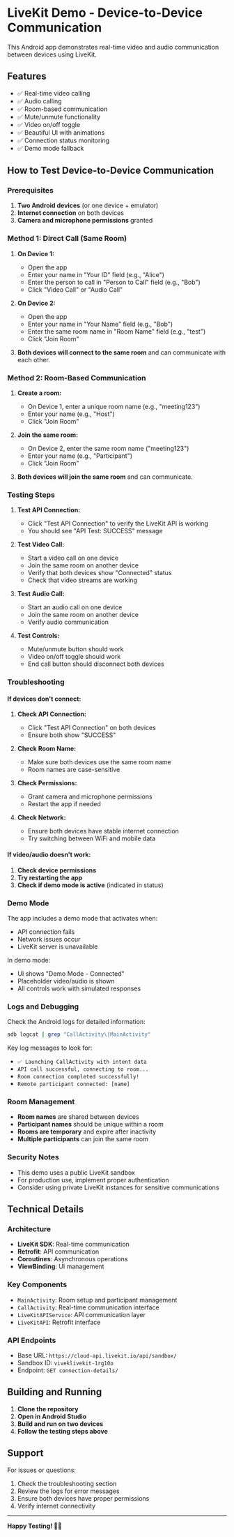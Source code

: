 # LiveKit Demo - Device-to-Device Communication

This Android app demonstrates real-time video and audio communication between devices using LiveKit.

## Features

- ✅ Real-time video calling
- ✅ Audio calling
- ✅ Room-based communication
- ✅ Mute/unmute functionality
- ✅ Video on/off toggle
- ✅ Beautiful UI with animations
- ✅ Connection status monitoring
- ✅ Demo mode fallback

## How to Test Device-to-Device Communication

### Prerequisites

1. **Two Android devices** (or one device + emulator)
2. **Internet connection** on both devices
3. **Camera and microphone permissions** granted

### Method 1: Direct Call (Same Room)

1. **On Device 1:**
   - Open the app
   - Enter your name in "Your ID" field (e.g., "Alice")
   - Enter the person to call in "Person to Call" field (e.g., "Bob")
   - Click "Video Call" or "Audio Call"

2. **On Device 2:**
   - Open the app
   - Enter your name in "Your Name" field (e.g., "Bob")
   - Enter the same room name in "Room Name" field (e.g., "test")
   - Click "Join Room"

3. **Both devices will connect to the same room** and can communicate with each other.

### Method 2: Room-Based Communication

1. **Create a room:**
   - On Device 1, enter a unique room name (e.g., "meeting123")
   - Enter your name (e.g., "Host")
   - Click "Join Room"

2. **Join the same room:**
   - On Device 2, enter the same room name ("meeting123")
   - Enter your name (e.g., "Participant")
   - Click "Join Room"

3. **Both devices will join the same room** and can communicate.

### Testing Steps

1. **Test API Connection:**
   - Click "Test API Connection" to verify the LiveKit API is working
   - You should see "API Test: SUCCESS" message

2. **Test Video Call:**
   - Start a video call on one device
   - Join the same room on another device
   - Verify that both devices show "Connected" status
   - Check that video streams are working

3. **Test Audio Call:**
   - Start an audio call on one device
   - Join the same room on another device
   - Verify audio communication

4. **Test Controls:**
   - Mute/unmute button should work
   - Video on/off toggle should work
   - End call button should disconnect both devices

### Troubleshooting

#### If devices don't connect:

1. **Check API Connection:**
   - Click "Test API Connection" on both devices
   - Ensure both show "SUCCESS"

2. **Check Room Name:**
   - Make sure both devices use the same room name
   - Room names are case-sensitive

3. **Check Permissions:**
   - Grant camera and microphone permissions
   - Restart the app if needed

4. **Check Network:**
   - Ensure both devices have stable internet connection
   - Try switching between WiFi and mobile data

#### If video/audio doesn't work:

1. **Check device permissions**
2. **Try restarting the app**
3. **Check if demo mode is active** (indicated in status)

### Demo Mode

The app includes a demo mode that activates when:
- API connection fails
- Network issues occur
- LiveKit server is unavailable

In demo mode:
- UI shows "Demo Mode - Connected"
- Placeholder video/audio is shown
- All controls work with simulated responses

### Logs and Debugging

Check the Android logs for detailed information:
```bash
adb logcat | grep "CallActivity\|MainActivity"
```

Key log messages to look for:
- `✅ Launching CallActivity with intent data`
- `API call successful, connecting to room...`
- `Room connection completed successfully!`
- `Remote participant connected: [name]`

### Room Management

- **Room names** are shared between devices
- **Participant names** should be unique within a room
- **Rooms are temporary** and expire after inactivity
- **Multiple participants** can join the same room

### Security Notes

- This demo uses a public LiveKit sandbox
- For production use, implement proper authentication
- Consider using private LiveKit instances for sensitive communications

## Technical Details

### Architecture

- **LiveKit SDK**: Real-time communication
- **Retrofit**: API communication
- **Coroutines**: Asynchronous operations
- **ViewBinding**: UI management

### Key Components

- `MainActivity`: Room setup and participant management
- `CallActivity`: Real-time communication interface
- `LiveKitAPIService`: API communication layer
- `LiveKitAPI`: Retrofit interface

### API Endpoints

- Base URL: `https://cloud-api.livekit.io/api/sandbox/`
- Sandbox ID: `viveklivekit-1rg10o`
- Endpoint: `GET connection-details/`

## Building and Running

1. **Clone the repository**
2. **Open in Android Studio**
3. **Build and run on two devices**
4. **Follow the testing steps above**

## Support

For issues or questions:
1. Check the troubleshooting section
2. Review the logs for error messages
3. Ensure both devices have proper permissions
4. Verify internet connectivity

---

**Happy Testing! 🎥📞** 